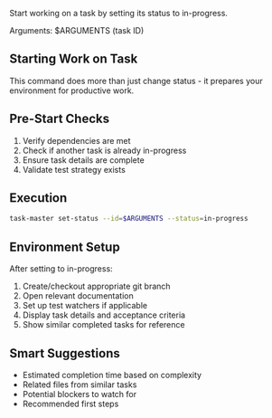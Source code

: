 Start working on a task by setting its status to in-progress.

Arguments: $ARGUMENTS (task ID)

## Starting Work on Task

This command does more than just change status - it prepares your environment for productive work.

## Pre-Start Checks

1. Verify dependencies are met
1. Check if another task is already in-progress
1. Ensure task details are complete
1. Validate test strategy exists

## Execution

```bash
task-master set-status --id=$ARGUMENTS --status=in-progress
```

## Environment Setup

After setting to in-progress:

1. Create/checkout appropriate git branch
1. Open relevant documentation
1. Set up test watchers if applicable
1. Display task details and acceptance criteria
1. Show similar completed tasks for reference

## Smart Suggestions

- Estimated completion time based on complexity
- Related files from similar tasks
- Potential blockers to watch for
- Recommended first steps
